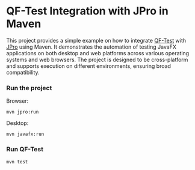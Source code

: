 # QF-Test Integration with JPro in Maven

This project provides a simple example on how to integrate [QF-Test](https://www.qfs.de/en/product/qf-test.html) with
[JPro](https://www.jpro.one) using Maven. It demonstrates the automation of testing JavaFX applications on both desktop
and web platforms across various operating systems and web browsers. The project is designed to be cross-platform
and supports execution on different environments, ensuring broad compatibility.

### Run the project

Browser:

```
mvn jpro:run
```

Desktop:

```
mvn javafx:run
```

### Run QF-Test

```
mvn test
```
